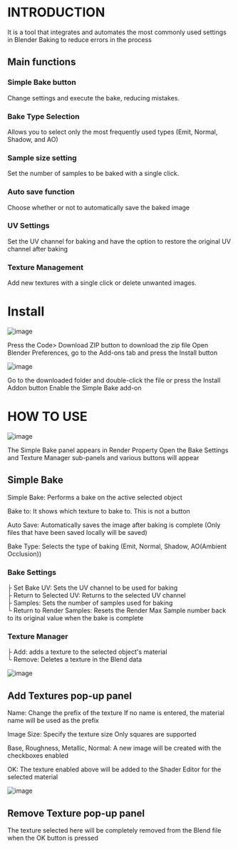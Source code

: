 # INTRODUCTION
It is a tool that integrates and automates the most commonly used settings in Blender Baking to reduce errors in the process

## Main functions
### Simple Bake button
Change settings and execute the bake, reducing mistakes.
### Bake Type Selection
Allows you to select only the most frequently used types (Emit, Normal, Shadow, and AO)
### Sample size setting
Set the number of samples to be baked with a single click.
### Auto save function
Choose whether or not to automatically save the baked image
### UV Settings
Set the UV channel for baking and have the option to restore the original UV channel after baking
### Texture Management
Add new textures with a single click or delete unwanted images.

# Install

![image](https://github.com/InamuraJIN/SimpleBake/assets/60126349/accd6f34-5e23-4259-bbf5-224541eb8a7f)

Press the Code> Download ZIP button to download the zip file
Open Blender Preferences, go to the Add-ons tab and press the Install button

![image](https://github.com/InamuraJIN/SimpleBake/assets/60126349/c97d7d05-4863-47e3-baae-30f258551d5e)

Go to the downloaded folder and double-click the file or press the Install Addon button
Enable the Simple Bake add-on

# HOW TO USE

![image](https://github.com/InamuraJIN/SimpleBake/assets/60126349/f10526a0-9e0e-4b48-9199-4bb37d829cce)

The Simple Bake panel appears in Render Property
Open the Bake Settings and Texture Manager sub-panels and various buttons will appear

## Simple Bake
Simple Bake: Performs a bake on the active selected object

Bake to: It shows which texture to bake to. This is not a button

Auto Save: Automatically saves the image after baking is complete
    (Only files that have been saved locally will be saved)

Bake Type: Selects the type of baking
		(Emit, Normal, Shadow, AO(Ambient Occlusion))

### Bake Settings
├ Set Bake UV: Sets the UV channel to be used for baking  
├ Return to Selected UV: Returns to the selected UV channel  
├ Samples: Sets the number of samples used for baking  
└ Return to Render Samples: Resets the Render Max Sample number back to its original value when the bake is complete  

### Texture Manager
├ Add: adds a texture to the selected object's material  
└ Remove: Deletes a texture in the Blend data

![image](https://github.com/InamuraJIN/SimpleBake/assets/60126349/c846939b-18ba-4f38-bf15-9d979dd623e3)

## Add Textures pop-up panel

Name: Change the prefix of the texture
If no name is entered, the material name will be used as the prefix

Image Size: Specify the texture size
Only squares are supported

Base, Roughness, Metallic, Normal: A new image will be created with the checkboxes enabled

OK: The texture enabled above will be added to the Shader Editor for the selected material

![image](https://github.com/InamuraJIN/SimpleBake/assets/60126349/9bf12e3a-c348-4d15-afc1-7a3b868a213b)

## Remove Texture pop-up panel

The texture selected here will be completely removed from the Blend file when the OK button is pressed
